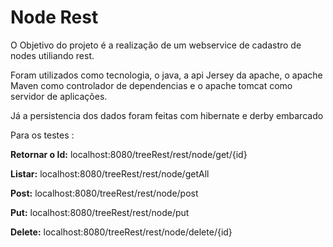 <h1>Node Rest</h1>

O Objetivo do projeto é a realização de um webservice de cadastro de nodes utiliando rest.

Foram utilizados como tecnologia, o java, a api Jersey da apache, o apache Maven como controlador de dependencias e o apache tomcat como servidor de aplicações.

Já a persistencia dos dados foram feitas com hibernate e derby embarcado

Para os testes :

<b>Retornar o Id:</b>
localhost:8080/treeRest/rest/node/get/{id}

<b>Listar:</b>
localhost:8080/treeRest/rest/node/getAll

<b>Post:</b>
localhost:8080/treeRest/rest/node/post

<b>Put:</b>
localhost:8080/treeRest/rest/node/put


<b>Delete:</b>
localhost:8080/treeRest/rest/node/delete/{id}
